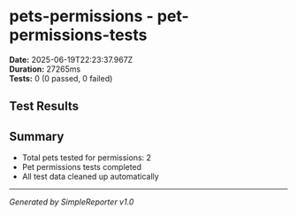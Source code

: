 # pets-permissions - pet-permissions-tests

**Date:** 2025-06-19T22:23:37.967Z  
**Duration:** 27265ms  
**Tests:** 0 (0 passed, 0 failed)

## Test Results



## Summary

- Total pets tested for permissions: 2
- Pet permissions tests completed
- All test data cleaned up automatically

---
*Generated by SimpleReporter v1.0*
